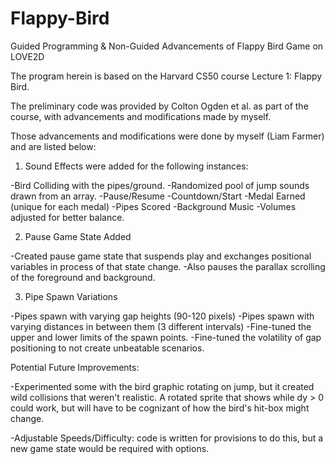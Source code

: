 # Flappy-Bird
Guided Programming &amp; Non-Guided Advancements of Flappy Bird Game on LOVE2D

The program herein is based on the Harvard CS50 course Lecture 1: Flappy Bird.

The preliminary code was provided by Colton Ogden et al. as part of the course, with advancements and modifications made by myself.

Those advancements and modifications were done by myself (Liam Farmer) and are listed below:

1. Sound Effects were added for the following instances:

-Bird Colliding with the pipes/ground.
-Randomized pool of jump sounds drawn from an array.
-Pause/Resume
-Countdown/Start
-Medal Earned (unique for each medal)
-Pipes Scored
-Background Music 
-Volumes adjusted for better balance.

2. Pause Game State Added

-Created pause game state that suspends play and exchanges positional variables in process of that state change.
-Also pauses the parallax scrolling of the foreground and background. 

3. Pipe Spawn Variations

-Pipes spawn with varying gap heights (90-120 pixels)
-Pipes spawn with varying distances in between them (3 different intervals)
-Fine-tuned the upper and lower limits of the spawn points.
-Fine-tuned the volatility of gap positioning to not create unbeatable scenarios.

Potential Future Improvements:

-Experimented some with the bird graphic rotating on jump, but it created wild collisions that weren't realistic. A rotated sprite that shows while dy > 0 could work, but will have to be cognizant of how the bird's hit-box might change.

-Adjustable Speeds/Difficulty: code is written for provisions to do this, but a new game state would be required with options.





